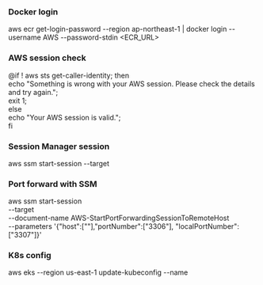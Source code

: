 ### Docker login

aws ecr get-login-password --region ap-northeast-1 | docker login --username AWS --password-stdin <ECR_URL>


### AWS session check
@if ! aws sts get-caller-identity; then \
  		echo "Something is wrong with your AWS session. Please check the details and try again."; \
  		exit 1; \
  	else \
		echo "Your AWS session is valid."; \
	fi

### Session Manager session

aws ssm start-session --target <TARGET>

### Port forward with SSM	
 aws ssm start-session \
  --target <TARGET> \
  --document-name AWS-StartPortForwardingSessionToRemoteHost \
  --parameters '{"host":["<HOSTNAME>"],"portNumber":["3306"], "localPortNumber":["3307"]}'

### K8s config
aws eks --region us-east-1 update-kubeconfig --name <NAME>
